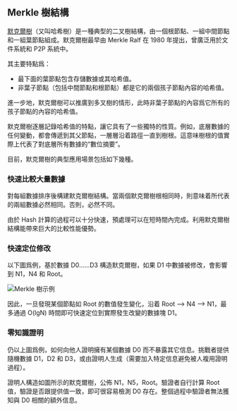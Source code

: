 ## Merkle 樹結構


[默克爾樹](https://en.wikipedia.org/wiki/Merkle_tree)（又叫哈希樹）是一種典型的二叉樹結構，由一個根節點、一組中間節點和一組葉節點組成。默克爾樹最早由 Merkle Ralf 在 1980 年提出，曾廣泛用於文件系統和 P2P 系統中。

其主要特點爲：

* 最下面的葉節點包含存儲數據或其哈希值。
* 非葉子節點（包括中間節點和根節點）都是它的兩個孩子節點內容的哈希值。

進一步地，默克爾樹可以推廣到多叉樹的情形，此時非葉子節點的內容爲它所有的孩子節點的內容的哈希值。

默克爾樹逐層記錄哈希值的特點，讓它具有了一些獨特的性質。例如，底層數據的任何變動，都會傳遞到其父節點，一層層沿着路徑一直到樹根。這意味樹根的值實際上代表了對底層所有數據的“數位摘要”。

目前，默克爾樹的典型應用場景包括如下幾種。

### 快速比較大量數據

對每組數據排序後構建默克爾樹結構。當兩個默克爾樹根相同時，則意味着所代表的兩組數據必然相同。否則，必然不同。

由於 Hash 計算的過程可以十分快速，預處理可以在短時間內完成。利用默克爾樹結構能帶來巨大的比較性能優勢。

### 快速定位修改

以下圖爲例，基於數據 D0……D3 構造默克爾樹，如果 D1 中數據被修改，會影響到 N1，N4 和 Root。

![Merkle 樹示例](_images/Merkle_tree.png)

因此，一旦發現某個節點如 Root 的數值發生變化，沿着 Root --> N4 --> N1，最多通過 O(lgN) 時間即可快速定位到實際發生改變的數據塊 D1。

### 零知識證明

仍以上圖爲例，如何向他人證明擁有某個數據 D0 而不暴露其它信息。挑戰者提供隨機數據 D1，D2 和 D3，或由證明人生成（需要加入特定信息避免被人複用證明過程）。

證明人構造如圖所示的默克爾樹，公佈 N1，N5，Root。驗證者自行計算 Root 值，驗證是否跟提供值一致，即可很容易檢測 D0 存在。整個過程中驗證者無法獲知與 D0 相關的額外信息。
